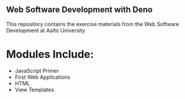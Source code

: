 ## Web Software Development with Deno
This repository contains the exercise materials from the Web Software Development at Aalto University

# Modules Include:
- JavaScript Primer
- First Web Applications
- HTML
- View Templates
